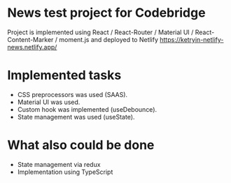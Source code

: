 # News test project for Codebridge

Project is implemented using React / React-Router / Material UI / React-Content-Marker / moment.js and deployed to Netlify
https://ketryin-netlify-news.netlify.app/

# Implemented tasks
+ CSS preprocessors was used (SAAS).
+ Material UI was used.
+ Custom hook was implemented (useDebounce).
+ State management was used (useState).

# What also could be done
+ State management via redux
+ Implementation using TypeScript